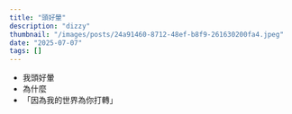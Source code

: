 ```yaml
---
title: "頭好暈"
description: "dizzy"
thumbnail: "/images/posts/24a91460-8712-48ef-b8f9-261630200fa4.jpeg"
date: "2025-07-07"
tags: []
---
```

- 我頭好暈
- 為什麼
- 「因為我的世界為你打轉」

